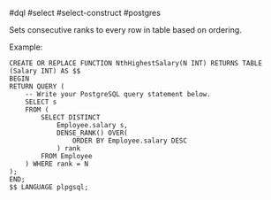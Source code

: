 #dql #select #select-construct #postgres 

Sets consecutive ranks to every row in table based on ordering.

Example:
```postgresql
CREATE OR REPLACE FUNCTION NthHighestSalary(N INT) RETURNS TABLE (Salary INT) AS $$
BEGIN
RETURN QUERY (
	-- Write your PostgreSQL query statement below.
	SELECT s
	FROM (
		SELECT DISTINCT
			Employee.salary s,
			DENSE_RANK() OVER(
				ORDER BY Employee.salary DESC
			) rank
		FROM Employee
	) WHERE rank = N
);
END;
$$ LANGUAGE plpgsql;
```
